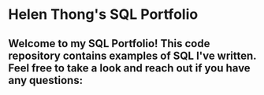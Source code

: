 # Helen Thong's SQL Portfolio

## Welcome to my SQL Portfolio! This code repository contains examples of SQL I've written. Feel free to take a look and reach out if you have any questions: 
